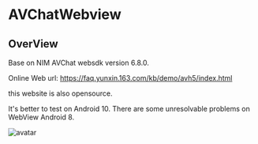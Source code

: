 # AVChatWebview
## OverView
Base on NIM AVChat websdk version 6.8.0.

Online Web url: https://faq.yunxin.163.com/kb/demo/avh5/index.html 

this website is also opensource.

It's better to test on Android 10. There are some unresolvable problems on WebView Android 8.

![avatar](https://nim-nosdn.netease.im/MTAxMTAwMg==/bmltYV8xMDkyNTAxOTIxXzE1ODY1MDAwODA0NThfOTg0NDQ2NTQtZmVmNy00ODIyLTk1MzQtYThmZGYzYTlhYjBi?imageView&createTime=1586500080903)
